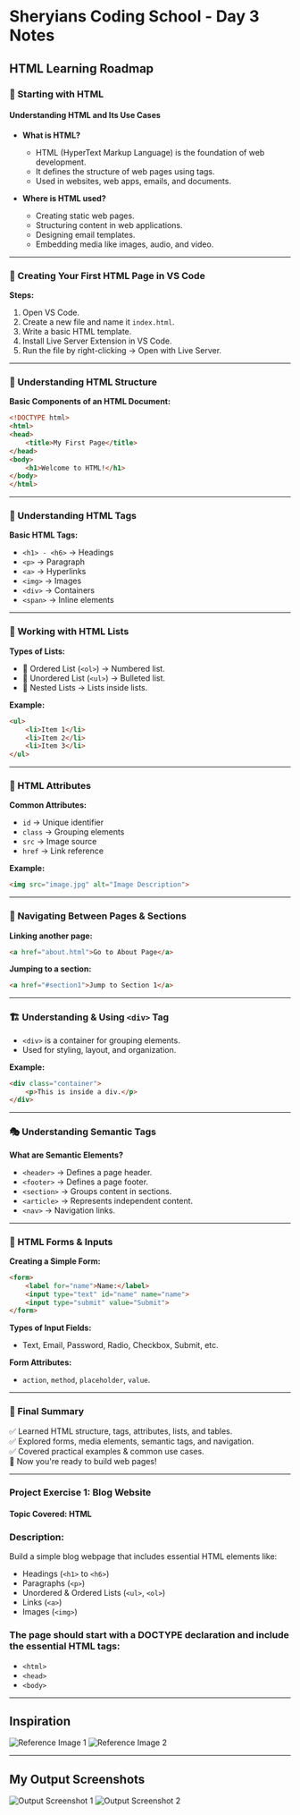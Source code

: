# Sheryians Coding School - Day 3 Notes

## HTML Learning Roadmap

### 📌 Starting with HTML
#### Understanding HTML and Its Use Cases
- **What is HTML?**
  - HTML (HyperText Markup Language) is the foundation of web development.
  - It defines the structure of web pages using tags.
  - Used in websites, web apps, emails, and documents.

- **Where is HTML used?**
  - Creating static web pages.
  - Structuring content in web applications.
  - Designing email templates.
  - Embedding media like images, audio, and video.

---
### 🔹 Creating Your First HTML Page in VS Code
**Steps:**
1. Open VS Code.
2. Create a new file and name it `index.html`.
3. Write a basic HTML template.
4. Install Live Server Extension in VS Code.
5. Run the file by right-clicking → Open with Live Server.

---
### 📂 Understanding HTML Structure
**Basic Components of an HTML Document:**
```html
<!DOCTYPE html>
<html>
<head>
    <title>My First Page</title>
</head>
<body>
    <h1>Welcome to HTML!</h1>
</body>
</html>
```

---
### 🔹 Understanding HTML Tags
**Basic HTML Tags:**
- `<h1> - <h6>` → Headings
- `<p>` → Paragraph
- `<a>` → Hyperlinks
- `<img>` → Images
- `<div>` → Containers
- `<span>` → Inline elements

---
### 📜 Working with HTML Lists
**Types of Lists:**
- 🔹 Ordered List (`<ol>`) → Numbered list.
- 🔹 Unordered List (`<ul>`) → Bulleted list.
- 🔹 Nested Lists → Lists inside lists.

**Example:**
```html
<ul>
    <li>Item 1</li>
    <li>Item 2</li>
    <li>Item 3</li>
</ul>
```

---
### 🎨 HTML Attributes
**Common Attributes:**
- `id` → Unique identifier
- `class` → Grouping elements
- `src` → Image source
- `href` → Link reference

**Example:**
```html
<img src="image.jpg" alt="Image Description">
```

---
### 🔗 Navigating Between Pages & Sections
**Linking another page:**
```html
<a href="about.html">Go to About Page</a>
```
**Jumping to a section:**
```html
<a href="#section1">Jump to Section 1</a>
```

---
### 🏗️ Understanding & Using `<div>` Tag
- `<div>` is a container for grouping elements.
- Used for styling, layout, and organization.

**Example:**
```html
<div class="container">
    <p>This is inside a div.</p>
</div>
```

---
### 🎭 Understanding Semantic Tags
**What are Semantic Elements?**
- `<header>` → Defines a page header.
- `<footer>` → Defines a page footer.
- `<section>` → Groups content in sections.
- `<article>` → Represents independent content.
- `<nav>` → Navigation links.

---
### 📩 HTML Forms & Inputs
**Creating a Simple Form:**
```html
<form>
    <label for="name">Name:</label>
    <input type="text" id="name" name="name">
    <input type="submit" value="Submit">
</form>
```

**Types of Input Fields:**
- Text, Email, Password, Radio, Checkbox, Submit, etc.

**Form Attributes:**
- `action`, `method`, `placeholder`, `value`.

---
### 📌 Final Summary
✅ Learned HTML structure, tags, attributes, lists, and tables.  
✅ Explored forms, media elements, semantic tags, and navigation.  
✅ Covered practical examples & common use cases.  
🎉 Now you're ready to build web pages!

---
### Project Exercise 1: Blog Website

#### Topic Covered: HTML

### Description:

Build a simple blog webpage that includes essential HTML elements like:
- Headings (`<h1>` to `<h6>`)
- Paragraphs (`<p>`)
- Unordered & Ordered Lists (`<ul>`, `<ol>`)
- Links (`<a>`)
- Images (`<img>`)

### The page should start with a DOCTYPE declaration and include the essential HTML tags:
- `<html>`
- `<head>`
- `<body>`

---

## Inspiration

![Reference Image 1](pp.png)
![Reference Image 2](pp1.png)

---

## My Output Screenshots

![Output Screenshot 1](task3.1.png)
![Output Screenshot 2](task3.2.png)



